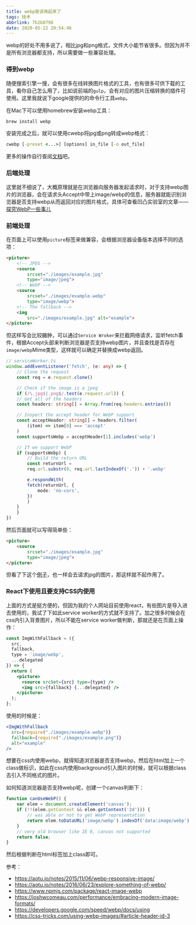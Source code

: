 ```yaml
---
title: webp是该用起来了
tags: 技术
abbrlink: 7b2b0798
date: 2020-05-22 20:54:46
---
```


webp的好处不用多说了，相比jpg和png格式，文件大小能节省很多。但因为并不是所有浏览器都支持，所以需要做一些兼容处理。

### 得到webp

随便搜索引擎一搜，会有很多在线转换图片格式的工具，也有很多可供下载的工具，看你自己怎么用了，比如说前端的`gulp`，会有对应的图片压缩转换的插件可使用。这里我就说下google提供的的命令行工具`webp`。

在Mac下可以使用homebrew安装webp工具：

```cmd
brew install webp
```

安装完成之后，就可以使用cwebp将jpg或png转成webp格式：

```cmd
cwebp [-preset <...>] [options] in_file [-o out_file]
```

更多的操作自行查阅[文档](https://developers.google.com/speed/webp/docs/using)吧。

<!-- more -->

### 后端处理

这里就不细说了，大概原理就是在浏览器向服务器发起请求时，对于支持webp图片的浏览器，会在请求头Accept中带上image/webp的信息，服务器就能识别浏览器是否支持webp从而返回对应的图片格式，具体可查看凹凸实验室的文章——[探究WebP一些事儿](https://aotu.io/notes/2016/06/23/explore-something-of-webp/)

### 前端处理

在页面上可以使用`picture`标签来做兼容，会根据浏览器设备版本选择不同的选项：

```html
<picture>
    <!-- JPEG -->
    <source
        srcset="./images/example.jpg"
        type="image/jpeg">
    <!-- WebP -->
    <source
        srcset="./images/example.webp"
        type="image/webp">
    <!-- The fallback -->
    <img
        src="./images/example.jpg" alt="example">
</picture>
```

但这样写会比较臃肿，可以通过`Service Wroker`来拦截网络请求，监听fetch事件，根据Accept头部来判断浏览器是否支持webp图片，并且查找是否存在`image/webp`Mime类型，这样就可以确定并替换成webp返回。

```ts
// serviceWorker.ts
window.addEventListener('fetch', (e: any) => {
    // Clone the request
    const req = e.request.clone()

    // Check if the image is a jpeg
    if (/\.jpg$|.png$/.test(e.request.url)) {
    // Get all of the headers
    const headers: string[] = Array.from(req.headers.entries())

    // Inspect the accept header for WebP support
    const acceptHeader: string[] = headers.filter(
        (item) => item[0] === 'accept'
    )
    const supportsWebp = acceptHeader[1].includes('webp')

    // If we support WebP
    if (supportsWebp) {
        // Build the return URL
        const returnUrl =
        req.url.substr(0, req.url.lastIndexOf('.')) + '.webp'

        e.respondWith(
        fetch(returnUrl, {
            mode: 'no-cors',
        })
        )
    }
    }
})
```

然后页面就可以写得简单些：

```html
<picture>
    <source
        srcset="./images/example.jpg"
        type="image/jpeg">
</picture>
```

但看了下这个[例子](https://deanhume.github.io/Service-Workers-WebP/)，也一样会去请求jpg的图片，那这样就不起作用了。

### React下使用且要支持CSS内使用

上面的方式是挺方便的，但因为我的个人网站目前使用react，有些图片是导入进去使用的，我试了下如此service worker的方式就不支持了。加之很多时候会在css内引入背景图片，所以不能在service worker做判断，那就还是在页面上操作：

```jsx
const ImgWithFallback = ({
  src,
  fallback,
  type = 'image/webp',
  ...delegated
}) => {
  return (
    <picture>
      <source srcSet={src} type={type} />
      <img src={fallback} {...delegated} />
    </picture>
  );
};
```

使用的时候是：

```jsx
<ImgWithFallback
  src={require("./images/example.webp")}
  fallback={require("./images/example.png")}
  alt="example"
/>
```

想要在css内使用webp，就得知道浏览器是否支持webp，然后在html加上一个class做标识，如此在css内使用background引入图片的时候，就可以根据class去引入不同格式的图片。

如何知道浏览器是否支持webp呢，创建一个canvas判断下：

```js
function canUseWebP() {
    var elem = document.createElement('canvas');
    if (!!(elem.getContext && elem.getContext('2d'))) {
        // was able or not to get WebP representation
        return elem.toDataURL('image/webp').indexOf('data:image/webp') == 0;
    }
    // very old browser like IE 8, canvas not supported
    return false;
}
```

然后根据判断在html标签加上class即可。

参考：

- https://aotu.io/notes/2015/11/06/webp-responsive-image/
- https://aotu.io/notes/2016/06/23/explore-something-of-webp/
- https://www.npmjs.com/package/react-image-webp
- https://joshwcomeau.com/performance/embracing-modern-image-formats/
- https://developers.google.com/speed/webp/docs/using
- https://css-tricks.com/using-webp-images/#article-header-id-3